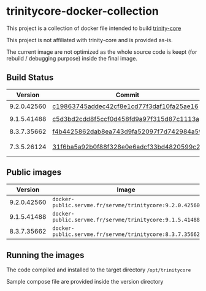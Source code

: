 trinitycore-docker-collection
=============================

This project is a collection of docker file intended to build [trinity-core](https://github.com/TrinityCore/TrinityCore)

This project is not affiliated with trinity-core and is provided as-is.

The current image are not optimized as the whole source code is keept (for rebuild / debugging purpose) inside the final image.

Build Status
-------

| Version       | Commit                                                                                                                               | Status | Remarks       |
| ------------- | ------------------------------------------------------------------------------------------------------------------------------------ | ------ |---------------|
| 9.2.0.42560   | [c19863745addec42cf8e1cd77f3daf10fa25ae16](https://github.com/TrinityCore/TrinityCore/tree/c19863745addec42cf8e1cd77f3daf10fa25ae16) |   ✔️   |               |
| 9.1.5.41488   | [c5d3bd2cdd8f5ccf0d458fd9a97f315d87c1113a](https://github.com/TrinityCore/TrinityCore/tree/c5d3bd2cdd8f5ccf0d458fd9a97f315d87c1113a) |   ✔️   |               |
| 8.3.7.35662   | [f4b4425862dab8ea743d9fa52097f7d742984a59](https://github.com/TrinityCore/TrinityCore/tree/f4b4425862dab8ea743d9fa52097f7d742984a59) |   ✔️   |               |
| 7.3.5.26124   | [31f6ba5a92b0f88f328e0e6adcf33bd4820599c2](https://github.com/TrinityCore/TrinityCore/tree/31f6ba5a92b0f88f328e0e6adcf33bd4820599c2) |   ❌️    | Openssl Error |

Public images
--------------

| Version       |  Image                                                   |
| ------------- |  ------------------------------------------------------- |
| 9.2.0.42560   | `docker-public.servme.fr/servme/trinitycore:9.2.0.42560` |
| 9.1.5.41488   | `docker-public.servme.fr/servme/trinitycore:9.1.5.41488` |
| 8.3.7.35662   | `docker-public.servme.fr/servme/trinitycore:8.3.7.35662` |

Running the images
-------------------

The code compiled and installed to the target directory `/opt/trinitycore`

Sample compose file are provided inside the version directory
